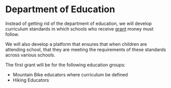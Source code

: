 # Department of Education

Instead of getting rid of the department of education, we will develop curriculum standards in which schools who receive [grant](/grants/index.md) money must follow.

We will also develop a platform that ensures that when children are attending school, that they are meeting the requirements of these standards across various schools.

The first grant will be for the following education groups:

- Mountain Bike educators where curriculum be defined
- Hiking Educators
